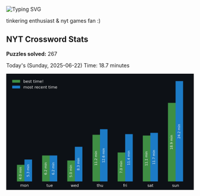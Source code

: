 ![Typing SVG](https://readme-typing-svg.demolab.com?font=Fira+Code&size=16&pause=700&color=FFFFFF&width=435&lines=hi+i'm+aimee!;nice+to+see+you+here!)

tinkering enthusiast & nyt games fan :)
<!-- START NYT-STATS -->
## NYT Crossword Stats
**Puzzles solved:** 267

Today's (Sunday, 2025-06-22) Time: 18.7 minutes


![Solve Times](./nyt_stats_graph.png)
<!-- END NYT-STATS -->
